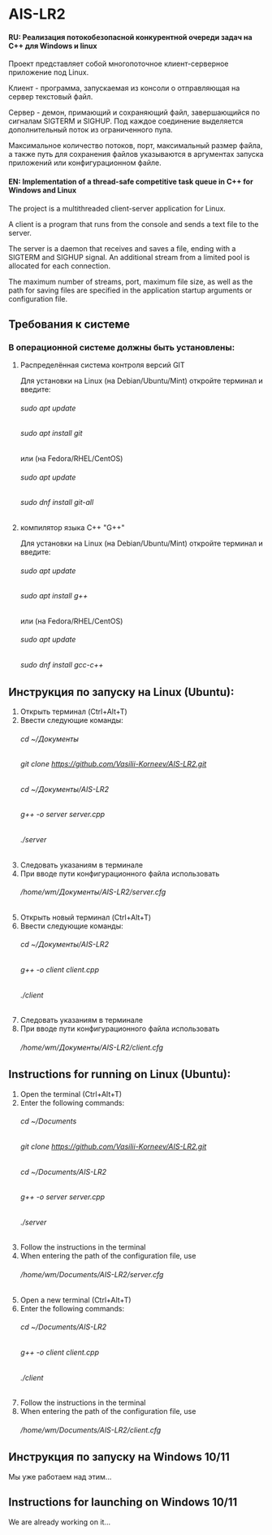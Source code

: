 # AIS-LR2
#### RU: Реализация потокобезопасной конкурентной очереди задач на С++ для Windows и linux

   Проект представляет собой многопоточное клиент-серверное приложение под Linux. 

   Клиент - программа, запускаемая из консоли о отправляющая на сервер текстовый файл. 
   
   Сервер - демон, примающий и сохраняющий файл, завершающийся по сигналам SIGTERM и SIGHUP. Под каждое соединение выделяется дополнительный поток из ограниченного пула. 
   
   Максимальное количество потоков, порт, максимальный размер файла, а также путь для сохранения файлов указываются в аргументах запуска приложений или конфигурационном файле.
   
#### EN: Implementation of a thread-safe competitive task queue in C++ for Windows and Linux

   The project is a multithreaded client-server application for Linux.

   A client is a program that runs from the console and sends a text file to the server.

   The server is a daemon that receives and saves a file, ending with a SIGTERM and SIGHUP signal. An additional stream from a limited pool is allocated for each connection.

   The maximum number of streams, port, maximum file size, as well as the path for saving files are specified in the application startup arguments or configuration file.

## Требования к системе
 ### В операционной системе должны быть установлены:
   1) Распределённая система контроля версий GIT

      Для установки на Linux (на Debian/Ubuntu/Mint) откройте терминал и введите:
      ###### sudo apt update
      ###### sudo apt install git
      или (на Fedora/RHEL/CentOS)
      ###### sudo apt update
      ###### sudo dnf install git-all

   3) компилятор языка C++ "G++"

      Для установки на Linux (на Debian/Ubuntu/Mint) откройте терминал и введите:
      ###### sudo apt update
      ###### sudo apt install g++
      или (на Fedora/RHEL/CentOS)
      ###### sudo apt update
      ###### sudo dnf install gcc-c++
   
## Инструкция по запуску на Linux (Ubuntu):
1) Открыть терминал (Ctrl+Alt+T)
2) Ввести следующие команды:
   ###### cd ~/Документы
   ###### git clone https://github.com/Vasilii-Korneev/AIS-LR2.git
   ###### cd ~/Документы/AIS-LR2
   ###### g++ -o server server.cpp  
   ###### ./server
3) Следовать указаниям в терминале
4) При вводе пути конфигурационного файла использовать
   ###### /home/wm/Документы/AIS-LR2/server.cfg
5) Открыть новый терминал (Ctrl+Alt+T)
6) Ввести следующие команды:
   ###### cd ~/Документы/AIS-LR2
   ###### g++ -o client client.cpp  
   ###### ./client
7) Следовать указаниям в терминале
8) При вводе пути конфигурационного файла использовать
   ###### /home/wm/Документы/AIS-LR2/client.cfg
## Instructions for running on Linux (Ubuntu):
1) Open the terminal (Ctrl+Alt+T)
2) Enter the following commands:
   ###### cd ~/Documents
   ###### git clone https://github.com/Vasilii-Korneev/AIS-LR2.git
   ###### cd ~/Documents/AIS-LR2
   ###### g++ -o server server.cpp
   ###### ./server
3) Follow the instructions in the terminal
4) When entering the path of the configuration file, use
   ###### /home/wm/Documents/AIS-LR2/server.cfg
5) Open a new terminal (Ctrl+Alt+T)
6) Enter the following commands:
   ###### cd ~/Documents/AIS-LR2
   ###### g++ -o client client.cpp
   ###### ./client
7) Follow the instructions in the terminal
8) When entering the path of the configuration file, use
   ###### /home/wm/Documents/AIS-LR2/client.cfg
   
## Инструкция по запуску на Windows 10/11
   Мы уже работаем над этим...
## Instructions for launching on Windows 10/11
   We are already working on it...
